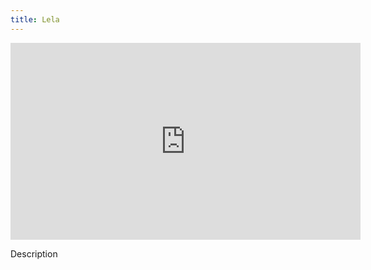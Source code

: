 ```yaml
---
title: Lela
---
```


<iframe width="560" height="315" src="https://www.youtube.com/embed/5ZpfHypEHbM" title="YouTube video player" frameborder="0" allow="accelerometer; autoplay; clipboard-write; encrypted-media; gyroscope; picture-in-picture" allowfullscreen></iframe>

Description
